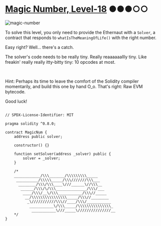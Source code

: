 # [Magic Number, Level-18](https://ethernaut.openzeppelin.com/level/0x2132C7bc11De7A90B87375f282d36100a29f97a9) ●●●○○

![magic-number](https://ethernaut.openzeppelin.com/imgs/BigLevel18.svg)

To solve this level, you only need to provide the Ethernaut with a `Solver`, a contract that responds to `whatIsTheMeaningOfLife()` with the right number.

Easy right? Well... there's a catch.

The solver's code needs to be really tiny. Really reaaaaaallly tiny. Like freakin' really really itty-bitty tiny: 10 opcodes at most.

<br>

Hint: Perhaps its time to leave the comfort of the Solidity compiler momentarily, and build this one by hand O_o. That's right: Raw EVM bytecode.

Good luck!

##

```solidity
// SPDX-License-Identifier: MIT

pragma solidity ^0.8.0;

contract MagicNum {
    address public solver;

    constructor() {}

    function setSolver(address _solver) public {
        solver = _solver;
    }

    /*
    ____________/\\\_______/\\\\\\\\\_____        
     __________/\\\\\_____/\\\///////\\\___       
      ________/\\\/\\\____\///______\//\\\__      
       ______/\\\/\/\\\______________/\\\/___     
        ____/\\\/__\/\\\___________/\\\//_____    
         __/\\\\\\\\\\\\\\\\_____/\\\//________   
          _\///////////\\\//____/\\\/___________  
           ___________\/\\\_____/\\\\\\\\\\\\\\\_ 
            ___________\///_____\///////////////__
    */
}
```
